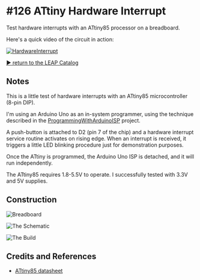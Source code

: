 # #126 ATtiny Hardware Interrupt

Test hardware interrupts with an ATtiny85 processor on a breadboard.

Here's a quick video of the circuit in action:

[![HardwareInterrupt](https://img.youtube.com/vi/VTJ1ycVzYq0/0.jpg)](https://www.youtube.com/watch?v=VTJ1ycVzYq0)


[:arrow_forward: return to the LEAP Catalog](https://leap.tardate.com)

## Notes

This is a little test of hardware interrupts with an ATtiny85 microcontroller (8-pin DIP).

I'm using an Arduino Uno as an in-system programmer, using the technique described in the [ProgrammingWithArduinoISP](../ProgrammingWithArduinoISP) project.

A push-button is attached to D2 (pin 7 of the chip) and a hardware interrupt service routine activates on rising edge.
When an interrupt is received, it triggers a little LED blinking procedure just for demonstration purposes.

Once the ATtiny is programmed, the Arduino Uno ISP is detached, and it will run independently.

The ATtiny85 requires 1.8-5.5V to operate. I successfully tested with 3.3V and 5V supplies.

## Construction

![Breadboard](./assets/HardwareInterrupt_bb.jpg?raw=true)

![The Schematic](./assets/HardwareInterrupt_schematic.jpg?raw=true)

![The Build](./assets/HardwareInterrupt_build.jpg?raw=true)

## Credits and References
* [ATtiny85 datasheet](http://www.atmel.com/devices/ATTINY85.aspx)
